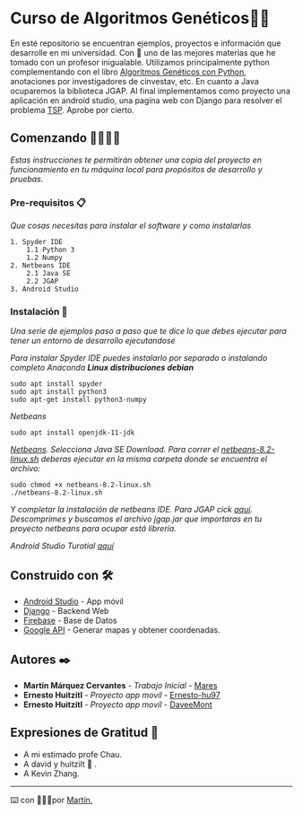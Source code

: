 # Curso de Algoritmos Genéticos🧬🔬

En esté repositorio se encuentran ejemplos, proyectos e información que desarrolle en mi universidad. Con 💚 uno de las mejores materias que he tomado con un profesor inigualable. Utilizamos principalmente python complementando con el libro [Algoritmos Genéticos con Python](https://www.amazon.com.mx/Algoritmos-Gen%C3%A9ticos-Python-Clinton-Sheppard-ebook/dp/B072NDMJ4L), anotaciones por investigadores de cinvestav, etc. En cuanto a Java ocuparemos la biblioteca JGAP. Al final implementamos como proyecto una aplicación en android studio, una pagína web con Django para resolver el problema [TSP](https://es.wikipedia.org/wiki/Problema_del_viajante).
Aprobe por cierto.

## Comenzando 🚀👨‍💻🚀

_Estas instrucciones te permitirán obtener una copia del proyecto en funcionamiento en tu máquina local para propósitos de desarrollo y pruebas._

### Pre-requisitos 📋

_Que cosas necesitas para instalar el software y como instalarlas_

```
1. Spyder IDE
    1.1 Python 3
    1.2 Numpy
2. Netbeans IDE
    2.1 Java SE
    2.2 JGAP
3. Android Studio
```

### Instalación 🔧

_Una serie de ejemplos paso a paso que te dice lo que debes ejecutar para tener un entorno de desarrollo ejecutandose_

_Para instalar Spyder IDE puedes instalarlo por separado o instalando completo Anaconda_
_**Linux distribuciones debian**_

```
sudo apt install spyder
sudo apt install python3
sudo apt-get install python3-numpy
```

_Netbeans_

```
sudo apt install openjdk-11-jdk
```
_[Netbeans](https://netbeans.org/downloads/8.2/rc/). Selecciona Java SE Download. Para correr el [netbeans-8.2-linux.sh](https://netbeans.org/downloads/8.2/rc/start.html?platform=linux&lang=en&option=javase) deberas ejecutar en la misma carpeta donde se encuentra el archivo:_
```
sudo chmod +x netbeans-8.2-linux.sh
./netbeans-8.2-linux.sh
```

_Y completar la instalación de netbeans IDE. Para JGAP cick [aquí](https://sourceforge.net/projects/jgap/files/jgap/JGAP%203.6.3/jgap_3.6.3_full.zip/download). Descomprimes y buscamos el archivo jgap.jar que importaras en tu proyecto netbeans para ocupar está librería._

_Android Studio Turotial [aquí](https://developer.android.com/studio/install?hl=es-419)_

## Construido con 🛠️
* [Android Studio](https://developer.android.com/studio) - App móvil
* [Django](https://www.djangoproject.com/) - Backend Web
* [Firebase](https://firebase.google.com/?hl=es) - Base de Datos
* [Google API](https://cloud.google.com/maps-platform?hl=es) - Generar mapas y obtener coordenadas.

## Autores ✒️

* **Martín Márquez Cervantes** - *Trabajo Inicial* - [Mares](https://github.com/MarqCervMartin)
* **Ernesto Huitzitl** - *Proyecto app movíl* - [Ernesto-hu97
](https://github.com/Ernesto-hu97)
* **Ernesto Huitzitl** - *Proyecto app movíl* - [DaveeMont
](https://github.com/DaveeMont)


## Expresiones de Gratitud 🎁

* A mi estimado profe Chau.
* A david y huitzilt 🍺 .
* A Kevin Zhang.



---
⌨️ con 💚🐴💚por [Martín.](https://github.com/MarqCervMartin)
